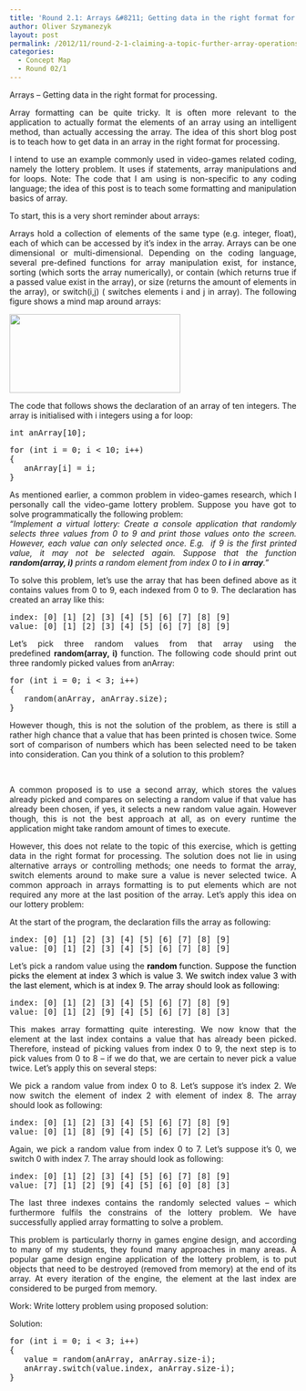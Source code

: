 ```yaml
---
title: 'Round 2.1: Arrays &#8211; Getting data in the right format for processing.'
author: Oliver Szymanezyk
layout: post
permalink: /2012/11/round-2-1-claiming-a-topic-further-array-operations/
categories:
  - Concept Map
  - Round 02/1
---
```

<p style="text-align: justify;">
  Arrays &#8211; Getting data in the right format for processing.
</p>

<p style="text-align: justify;">
  Array formatting can be quite tricky. It is often more relevant to the application to actually format the elements of an array using an intelligent method, than actually accessing the array. The idea of this short blog post is to teach how to get data in an array in the right format for processing.
</p>

<p style="text-align: justify;">
  I intend to use an example commonly used in video-games related coding, namely the lottery problem. It uses if statements, array manipulations and for loops. Note: The code that I am using is non-specific to any coding language; the idea of this post is to teach some formatting and manipulation basics of array.
</p>

<p style="text-align: justify;">
  To start, this is a very short reminder about arrays:
</p>

<p style="text-align: justify;">
  Arrays hold a collection of elements of the same type (e.g. integer, float), each of which can be accessed by it&#8217;s index in the array. Arrays can be one dimensional or multi-dimensional. Depending on the coding language, several pre-defined functions for array manipulation exist, for instance, sorting (which sorts the array numerically), or contain (which returns true if a passed value exist in the array), or size (returns the amount of elements in the array), or switch(i,j) ( switches elements i and j in array). The following figure shows a mind map around arrays:
</p>

<p style="text-align: justify;">
  <a href="http://teaching.software-carpentry.org/wp-content/uploads/2012/11/arrays.jpg"><img class="aligncenter size-medium wp-image-1043" title="arrays" src="http://teaching.software-carpentry.org/wp-content/uploads/2012/11/arrays-300x138.jpg" alt="" width="300" height="138" /></a>
</p>

<p style="text-align: justify;">
  The code that follows shows the declaration of an array of ten integers. The array is initialised with i integers using a for loop:
</p>

<pre>int anArray[10];</pre>

<pre>for (int i = 0; i &lt; 10; i++)
{
   anArray[i] = i;
}</pre>

<p style="text-align: justify;">
  As mentioned earlier, a common problem in video-games research, which I personally call the video-game lottery problem. Suppose you have got to solve programmatically the following problem:<br /> <em>&#8220;Implement a virtual lottery: Create a console application that randomly selects three values from 0 to 9 and print those values onto the screen. However, each value can only selected once. E.g.  if 9 is the first printed value, it may not be selected again. Suppose that the function <strong>random(array, i)</strong> prints a random element from index 0 to <strong>i</strong> in <strong>array</strong>.&#8221;</em>
</p>

<p style="text-align: justify;">
  To solve this problem, let&#8217;s use the array that has been defined above as it contains values from 0 to 9, each indexed from 0 to 9. The declaration has created an array like this:
</p>

<pre>index: [0] [1] [2] [3] [4] [5] [6] [7] [8] [9]
value: [0] [1] [2] [3] [4] [5] [6] [7] [8] [9]</pre>

<p style="text-align: justify;">
  Let&#8217;s pick three random values from that array using the predefined <strong>random(array, i) </strong>function. The following code should print out three randomly picked values from anArray:
</p>

<pre>for (int i = 0; i &lt; 3; i++)
{
   random(anArray, anArray.size);
}</pre>

<p style="text-align: justify;">
  However though, this is not the solution of the problem, as there is still a rather high chance that a value that has been printed is chosen twice. Some sort of comparison of numbers which has been selected need to be taken into consideration. Can you think of a solution to this problem?
</p>

<p style="text-align: justify;">
  <em> <allow student to ponder about solution></em>
</p>

<p style="text-align: justify;">
  A common proposed is to use a second array, which stores the values already picked and compares on selecting a random value if that value has already been chosen, if yes, it selects a new random value again. However though, this is not the best approach at all, as on every runtime the application might take random amount of times to execute.
</p>

<p style="text-align: justify;">
  However, this does not relate to the topic of this exercise, which is getting data in the right format for processing. The solution does not lie in using alternative arrays or controlling methods; one needs to format the array, switch elements around to make sure a value is never selected twice. A common approach in arrays formatting is to put elements which are not required any more at the last position of the array. Let&#8217;s apply this idea on our lottery problem:
</p>

<p style="text-align: justify;">
  At the start of the program, the declaration fills the array as following:
</p>

<pre>index: [0] [1] [2] [3] [4] [5] [6] [7] [8] [9]
value: [0] [1] [2] [3] [4] [5] [6] [7] [8] [9]</pre>

<p style="text-align: justify;">
  Let&#8217;s pick a random value using the <span style="color: #000000;"><strong>random </strong>function. Suppose the function picks the element at index 3 which is value 3. We switch index value 3 with the last element, which is at index 9. The array should look as following:</span>
</p>

<pre>index: [0] [1] [2] [3] [4] [5] [6] [7] [8] [9]
value: [0] [1] [2] [9] [4] [5] [6] [7] [8] [3]</pre>

<p style="text-align: justify;">
  This makes array formatting quite interesting. We now know that the element at the last index contains a value that has already been picked. Therefore, instead of picking values from index 0 to 9, the next step is to pick values from 0 to 8 &#8211; if we do that, we are certain to never pick a value twice. Let&#8217;s apply this on several steps:
</p>

<p style="text-align: justify;">
  We pick a random value from index 0 to 8. Let&#8217;s suppose it&#8217;s index 2. We now switch the element of index 2 with element of index 8. The array should look as following:
</p>

<pre>index: [0] [1] [2] [3] [4] [5] [6] [7] [8] [9]
value: [0] [1] [8] [9] [4] [5] [6] [7] [2] [3]</pre>

<p style="text-align: justify;">
  Again, we pick a random value from index 0 to 7. Let&#8217;s suppose it&#8217;s 0, we switch 0 with index 7. The array should look as following:
</p>

<pre>index: [0] [1] [2] [3] [4] [5] [6] [7] [8] [9]
value: [7] [1] [2] [9] [4] [5] [6] [0] [8] [3]</pre>

<p style="text-align: justify;">
  The last three indexes contains the randomly selected values &#8211; which furthermore fulfils the constrains of the lottery problem. We have successfully applied array formatting to solve a problem.
</p>

<p style="text-align: justify;">
  This problem is particularly thorny in games engine design, and according to many of my students, they found many approaches in many areas. A popular game design engine application of the lottery problem, is to put objects that need to be destroyed (removed from memory) at the end of its array. At every iteration of the engine, the element at the last index are considered to be purged from memory.
</p>

<p style="text-align: justify;">
  Work: Write lottery problem using proposed solution:
</p>

<p style="text-align: justify;">
  Solution:
</p>

<pre>for (int i = 0; i &lt; 3; i++)
{
   value = random(anArray, anArray.size-i);
   anArray.switch(value.index, anArray.size-i);
}</pre>

<p style="text-align: justify;">
